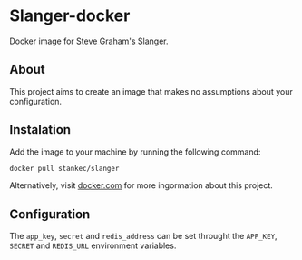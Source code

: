 # Slanger-docker

Docker image for
[Steve Graham's Slanger](https://github.com/stevegraham/slanger).

## About

This project aims to create an image that makes no assumptions about your
configuration.

## Instalation

Add the image to your machine by running the following command:

```BASH
docker pull stankec/slanger
```

Alternatively, visit [docker.com](https://hub.docker.com/r/stankec/slanger/)
for more ingormation about this project.

## Configuration

The `app_key`, `secret` and `redis_address` can be set throught the `APP_KEY`,
`SECRET` and `REDIS_URL` environment variables.
